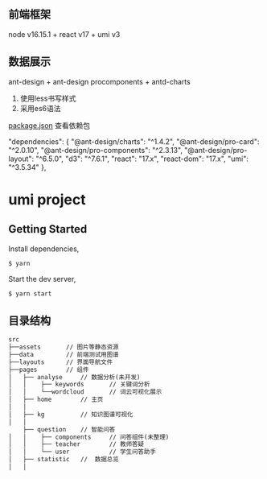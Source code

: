 
## 前端框架

node v16.15.1 + react v17 + umi v3 

## 数据展示
ant-design + ant-design procomponents + antd-charts

1. 使用less书写样式
2. 采用es6语法

[package.json](./package.json) 查看依赖包

  "dependencies": {
    "@ant-design/charts": "^1.4.2",
    "@ant-design/pro-card": "^2.0.10",
    "@ant-design/pro-components": "^2.3.13",
    "@ant-design/pro-layout": "^6.5.0",
    "d3": "^7.6.1",
    "react": "17.x",
    "react-dom": "17.x",
    "umi": "^3.5.34"
  },

# umi project

## Getting Started

Install dependencies,

```bash
$ yarn
```

Start the dev server,

```bash
$ yarn start
```

## 目录结构

```html
src
├──assets       // 图片等静态资源
├──data         // 前端测试用图谱
├──layouts      // 界面导航文件       
├──pages        // 组件
│   ├── analyse     // 数据分析(未开发)     
│   │    ├── keywords       // 关键词分析  
│   │    └──wordcloud       // 词云可视化展示  
│   ├── home        // 主页      
│   │    
│   ├── kg          // 知识图谱可视化
│   │    
    ├── question    // 智能问答
│   │    ├── components     // 问答组件(未整理)
│   │    ├── teacher        // 教师答疑
│   │    └── user           // 学生问答助手
│   ├── statistic   //  数据总览
│   │    

```